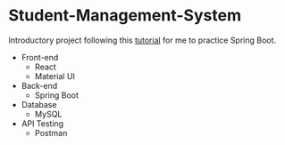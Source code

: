 # Student-Management-System
Introductory project following this [tutorial](https://www.youtube.com/watch?v=O_XL9oQ1_To) for me to practice Spring Boot.

- Front-end
  - React
  - Material UI
- Back-end
  - Spring Boot
- Database
  - MySQL
- API Testing
  - Postman
